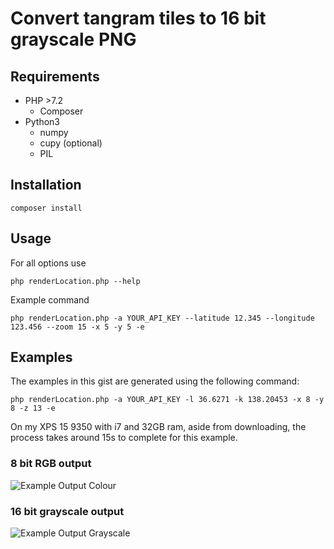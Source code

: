 # Convert tangram tiles to 16 bit grayscale PNG

## Requirements

 * PHP >7.2
   * Composer
 * Python3
   * numpy
   * cupy (optional)
   * PIL
   
## Installation

```composer install```

## Usage

For all options use

```php renderLocation.php --help```

Example command

```php renderLocation.php -a YOUR_API_KEY --latitude 12.345 --longitude 123.456 --zoom 15 -x 5 -y 5 -e```

## Examples

The examples in this gist are generated using the following command:

```php renderLocation.php -a YOUR_API_KEY -l 36.6271 -k 138.20453 -x 8 -y 8 -z 13 -e```

On my XPS 15 9350 with i7 and 32GB ram, aside from downloading, the process takes around 15s to complete for this example.

### 8 bit RGB output

![Example Output Colour](example_output_rgb.png)

### 16 bit grayscale output

![Example Output Grayscale](example_output_grayscale.png)

